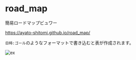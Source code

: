# road_map
簡易ロードマップビュワー

https://ayato-shitomi.github.io/road_map/

`日時:ゴール`のようなフォーマットで書き込むと表が作成されます。

![ex](https://github.com/ayato-shitomi/road_map/assets/74812891/80236328-106f-4b08-8607-663dbe2d3f78)
